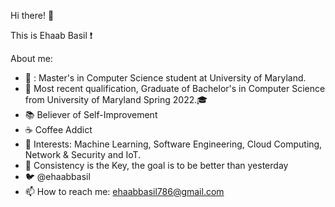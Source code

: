 Hi there! :wave: 

 This is Ehaab Basil :exclamation:


About me:

- :school_satchel: : Master's in Computer Science student at University of Maryland. 
- :scroll: Most recent qualification, Graduate of Bachelor's in Computer Science from University of Maryland Spring 2022.:mortar_board:
- :books: Believer of Self-Improvement 
- :coffee: Coffee Addict
- :thought_balloon: Interests: Machine Learning, Software Engineering, Cloud Computing, Network & Security and IoT. 
- :key: Consistency is the Key, the goal is to be better than yesterday 
- :bird: @ehaabbasil
- 📫 How to reach me: ehaabbasil786@gmail.com
